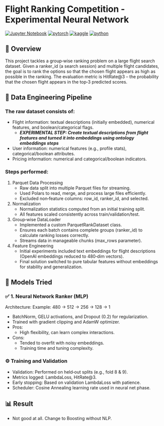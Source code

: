 # Flight Ranking Competition - Experimental Neural Network


[![Jupyter Notebook](https://img.shields.io/badge/Jupyter-Notebook-orange.svg)](https://github.com/goonzard/flight-ranking-competition/blob/main/notebooks/001.eda.ipynb)
[![pytorch](https://img.shields.io/badge/pytorch-1.9.1-EE4C2C.svg)](https://pytorch.org/)
[![kaggle](https://img.shields.io/badge/kaggle-Flight%20Ranking%20Competition-00B8D9.svg)](https://www.kaggle.com/c/flight-ranking-competition)
[![python](https://img.shields.io/badge/python-3.12.0-3776AB.svg)](https://www.python.org/)


## 📌 Overview

This project tackles a group‑wise ranking problem on a large flight search dataset.
Given a ranker_id (a search session) and multiple flight candidates, the goal is to rank the options so that the chosen flight appears as high as possible in the ranking.
The evaluation metric is HitRate@3 – the probability that the chosen flight appears in the top‑3 predicted scores.

## 📂 Data Engineering Pipeline

### The raw dataset consists of:

* Flight information: textual descriptions (initially embedded), numerical features, and boolean/categorical flags.
  * ***EXPERIMENTAL STEP: Create textual descriptions from flight features and turned it into embeddings using ontology embeddings steps***
* User information: numerical features (e.g., profile stats), categorical/boolean attributes.
* Pricing information: numerical and categorical/boolean indicators.

### Steps performed:

1. Parquet Data Processing
    * Raw data split into multiple Parquet files for streaming.
    * Used Polars to read, merge, and process large files efficiently.
    * Excluded non‑feature columns: row_id, ranker_id, and selected.
2. Normalization
    * Normalization statistics computed from an initial training split.
    * All features scaled consistently across train/validation/test.
3. Group‑wise DataLoader
    * Implemented a custom ParquetRankDataset class.
    * Ensures each batch contains complete groups (ranker_id) to calculate ranking losses correctly.
    * Streams data in manageable chunks (max_rows parameter).
4. Feature Engineering
    * Initial experiments included text embeddings for flight descriptions (OpenAI embeddings reduced to 480‑dim vectors).
    * Final solution switched to pure tabular features without embeddings for stability and generalization.

## 🧠 Models Tried

### ✅ 1. Neural Network Ranker (MLP)

Architecture:
Example: 480 → 512 → 256 → 128 → 1
* BatchNorm, GELU activations, and Dropout (0.2) for regularization.
* Trained with gradient clipping and AdamW optimizer.
* Pros:
  * High flexibility, can learn complex interactions.
* Cons:
  * Tended to overfit with noisy embeddings.
  * Training time and tuning complexity.

### ⚙️ Training and Validation
* Validation: Performed on held‑out splits (e.g., fold 8 & 9).
* Metrics logged: LambdaLoss, HitRate@3.
* Early stopping: Based on validation LambdaLoss with patience.
* Scheduler: Cosine Annealing learning rate used in neural net phase.


## 📊 Result

* Not good at all. Change to Boosting without NLP.